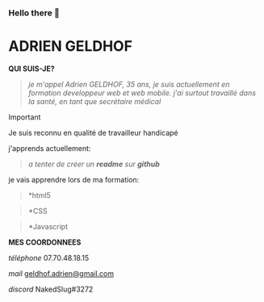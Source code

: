 ### Hello there 👋
# ADRIEN GELDHOF

__QUI SUIS-JE?__

>_je m'appel Adrien GELDHOF, 35 ans, je suis actuellement en formation developpeur web et web mobile. j'ai surtout travaillé dans la santé, en tant que secrétaire médical_

>[!IMPORTANT]
>Je suis reconnu en qualité de travailleur handicapé

j'apprends actuellement:

>_a tenter de créer un **readme** sur **github**_

je vais apprendre lors de ma formation:

>*html5

>*CSS

>*Javascript


__MES COORDONNEES__

_téléphone_ 07.70.48.18.15

_mail_ geldhof.adrien@gmail.com

_discord_ NakedSlug#3272
<!--
**Slug422/Slug422** is a ✨ _special_ ✨ repository because its `README.md` (this file) appears on your GitHub profile.

Here are some ideas to get you started:


- 🌱 I’m currently learning wed developpment
- 👯 I’m looking to collaborate on ...
- 🤔 I’m looking for help with ...
- 💬 Ask me about ...
- 📫 How to reach me: ...
- 😄 Pronouns: ...
- ⚡ Fun fact: ...
-->
